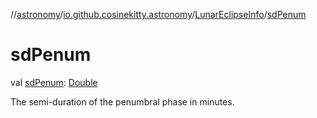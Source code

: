 //[astronomy](../../../index.md)/[io.github.cosinekitty.astronomy](../index.md)/[LunarEclipseInfo](index.md)/[sdPenum](sd-penum.md)

# sdPenum

val [sdPenum](sd-penum.md): [Double](https://kotlinlang.org/api/latest/jvm/stdlib/kotlin/-double/index.html)

The semi-duration of the penumbral phase in minutes.
